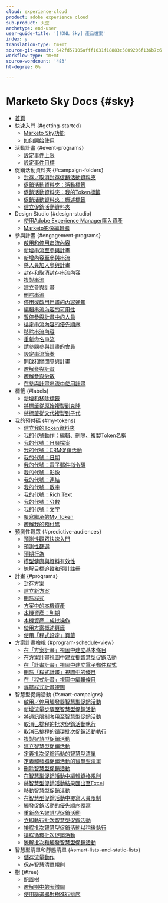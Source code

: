 ```yaml
---
cloud: experience-cloud
product: adobe experience cloud
sub-product: 天空
archetype: end-user
user-guide-title: '[!DNL Sky] 產品檔案'
index: y
translation-type: tm+mt
source-git-commit: 642fd57105afff1031f18883c5809206f136b7c6
workflow-type: tm+mt
source-wordcount: '483'
ht-degree: 0%

---
```



# Marketo Sky Docs {#sky}

+ [首頁](home.md)
+ 快速入門 {#getting-started}
   + [Marketo Sky功能](marketo-sky-features.md)
   + [如何開始使用](how-to-enable-roles-for-marketo-sky.md)
+ 活動計畫 {#event-programs}
   + [設定事件上限](setting-an-event-cap.md)
   + [設定事件目標](setting-event-goals.md)
+ 促銷活動資料夾 {#campaign-folders}
   + [封存／取消封存促銷活動資料夾](archive-unarchive-a-campaign-folder.md)
   + [促銷活動資料夾：活動標籤](campaign-folder-activities-tab.md)
   + [促銷活動資料夾：我的Token標籤](campaign-folder-my-tokens-tab.md)
   + [促銷活動資料夾：概述標籤](campaign-folder-overview-tab.md)
   + [建立促銷活動資料夾](create-a-campaign-folder.md)
+ Design Studio {#design-studio}
   + [使用Adobe Experience Manager匯入資產](importing-assets-with-adobe-experience-manager.md)
   + [Marketo影像編輯器](marketo-image-editor.md)
+ 參與計畫 {#engagement-programs}
   + [啟用和停用串流內容](activate-and-deactivate-stream-content.md)
   + [新增串流至參與計畫](add-a-stream-to-an-engagement-program.md)
   + [新增內容至參與串流](add-content-to-an-engagement-stream.md)
   + [將人員加入參與計畫](add-people-to-an-engagement-program.md)
   + [封存和取消封存串流內容](archive-and-unarchive-stream-content.md)
   + [複製串流](clone-a-stream.md)
   + [建立參與計畫](create-an-engagement-program.md)
   + [刪除串流](delete-a-stream.md)
   + [停用或啟用用盡的內容通知](disable-or-enable-exhausted-content-notifications.md)
   + [編輯串流內容的可用性](edit-availability-of-stream-content.md)
   + [暫停參與計畫中的人員](pause-people-in-an-engagement-program.md)
   + [排定串流內容的優先順序](prioritize-stream-content.md)
   + [移除串流內容](remove-stream-content.md)
   + [重新命名串流](rename-a-stream.md)
   + [請參閱參與計畫的會員](see-members-of-an-engagement-program.md)
   + [設定串流節奏](set-stream-cadence.md)
   + [開啟和關閉參與計畫](turn-an-engagement-program-on-and-off.md)
   + [瞭解參與計畫](understanding-engagement-programs.md)
   + [瞭解參與分數](understanding-the-engagement-score.md)
   + [在參與計畫串流中使用計畫](using-a-program-in-an-engagement-program-stream.md)
+ 標籤 {#labels}
   + [新增和移除標籤](add-and-remove-labels.md)
   + [將標籤從原始複製到克隆](copy-labels-from-original-to-clone.md)
   + [將標籤從父代複製到子代](copy-labels-from-parent-to-child.md)
+ 我的預付碼 {#my-tokens}
   + [建立我的Token資料夾](create-my-token-folders.md)
   + [我的代號動作：編輯、刪除、複製Token名稱](my-token-actions-edit-delete-clone-and-copy-token-names.md)
   + [我的代號：日曆檔案](my-token-calendar-file.md)
   + [我的代號：CRM促銷活動](my-token-crm-campaign.md)
   + [我的代號：日期](my-token-date.md)
   + [我的代號：電子郵件指令碼](my-token-email-script.md)
   + [我的代號：影像](my-token-image.md)
   + [我的代號：連結](my-token-link.md)
   + [我的代號：數字](my-token-number.md)
   + [我的代號：Rich Text](my-token-rich-text.md)
   + [我的代號：分數](my-token-score.md)
   + [我的代號：文字](my-token-text.md)
   + [覆寫繼承的My Token](override-an-inherited-my-token.md)
   + [瞭解我的預付碼](understanding-my-tokens.md)
+ 預測性觀眾 {#predictive-audiences}
   + [預測性觀眾快速入門](getting-started-with-predictive-audiences.md)
   + [預測性篩選](predictive-filters.md)
   + [預期行為](expected-behavior.md)
   + [模型健康與資料有效性](model-health-and-data-validity.md)
   + [瞭解目標追蹤和預計註冊](understanding-goal-tracking-and-projected-registrations.md)
+ 計畫 {#programs}
   + [封存方案](archive-a-program.md)
   + [建立新方案](create-a-new-program.md)
   + [刪除程式](delete-a-program.md)
   + [方案中的本機資產](local-assets-in-a-program.md)
   + [本機資產：到期](local-assets-expiration.md)
   + [本機資產：成批操作](local-assets-mass-actions.md)
   + [使用方案概述頁籤](using-the-program-overview-tab.md)
   + [使用「程式設定」頁籤](using-the-program-setup-tab.md)
+ 方案計畫檢視 {#program-schedule-view}
   + [在「方案計畫」視圖中建立基本條目](create-a-basic-entry-in-program-schedule-view.md)
   + [在方案計畫視圖中建立批智慧型促銷活動](create-a-batch-smart-campaign-in-program-schedule-view.md)
   + [在「計畫計畫」視圖中建立電子郵件程式](create-an-email-program-in-program-schedule-view.md)
   + [刪除「程式計畫」視圖中的條目](delete-an-entry-in-program-schedule-view.md)
   + [在「程式計畫」視圖中編輯條目](edit-an-entry-in-program-schedule-view.md)
   + [導航程式計畫視圖](navigating-program-schedule-view.md)
+ 智慧型促銷活動 {#smart-campaigns}
   + [啟用／停用觸發器智慧型促銷活動](activate-deactivate-a-trigger-smart-campaign.md)
   + [新增流量步驟至智慧型促銷活動](add-a-flow-step-to-a-smart-campaign.md)
   + [將通訊限制套用至智慧型促銷活動](apply-communication-limits-to-a-smart-campaign.md)
   + [取消已排程的批次促銷活動執行](cancel-a-scheduled-batch-campaign-run.md)
   + [取消已排程的循環批次促銷活動執行](cancel-a-scheduled-recurring-batch-campaign-run.md)
   + [複製智慧型促銷活動](clone-a-smart-campaign.md)
   + [建立智慧型促銷活動](create-a-smart-campaign.md)
   + [定義批次促銷活動的智慧型清單](define-a-smart-list-for-a-batch-campaign.md)
   + [定義觸發器促銷活動的智慧型清單](define-a-smart-list-for-a-trigger-campaign.md)
   + [刪除智慧型促銷活動](delete-a-smart-campaign.md)
   + [在智慧型促銷活動中編輯資格規則](edit-qualification-rules-in-a-smart-campaign.md)
   + [將智慧型促銷活動結果匯出至Excel](export-smart-campaign-results-to-excel.md)
   + [移動智慧型促銷活動](move-a-smart-campaign.md)
   + [在智慧型促銷活動中覆寫人員限制](override-person-restrictions-in-a-smart-campaign.md)
   + [觸發促銷活動的優先順序覆寫](priority-override-for-trigger-campaigns.md)
   + [重新命名智慧型促銷活動](rename-a-smart-campaign.md)
   + [立即執行批次智慧型促銷活動](run-a-batch-smart-campaign-now.md)
   + [排程批次智慧型促銷活動以稍後執行](schedule-a-batch-smart-campaign-to-run-later.md)
   + [排程循環批次促銷活動](schedule-a-recurring-batch-campaign.md)
   + [瞭解批次和觸發智慧型促銷活動](understanding-batch-and-trigger-smart-campaigns.md)
+ 智慧型清單和靜態清單 {#smart-lists-and-static-lists}
   + [儲存流量動作](save-flow-actions.md)
   + [保存智慧清單規則](save-smart-list-rules.md)
+ 樹 {#tree}
   + [配置樹](configuring-the-tree.md)
   + [瞭解樹中的表徵圖](understanding-icons-in-the-tree.md)
   + [使用篩選器對樹進行排序](use-filters-to-sort-the-tree.md)

